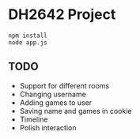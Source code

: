 # DH2642 Project

    npm install
    node app.js

## TODO
* Support for different rooms
* Changing username
* Adding games to user
* Saving name and games in cookie
* Timeline
* Polish interaction